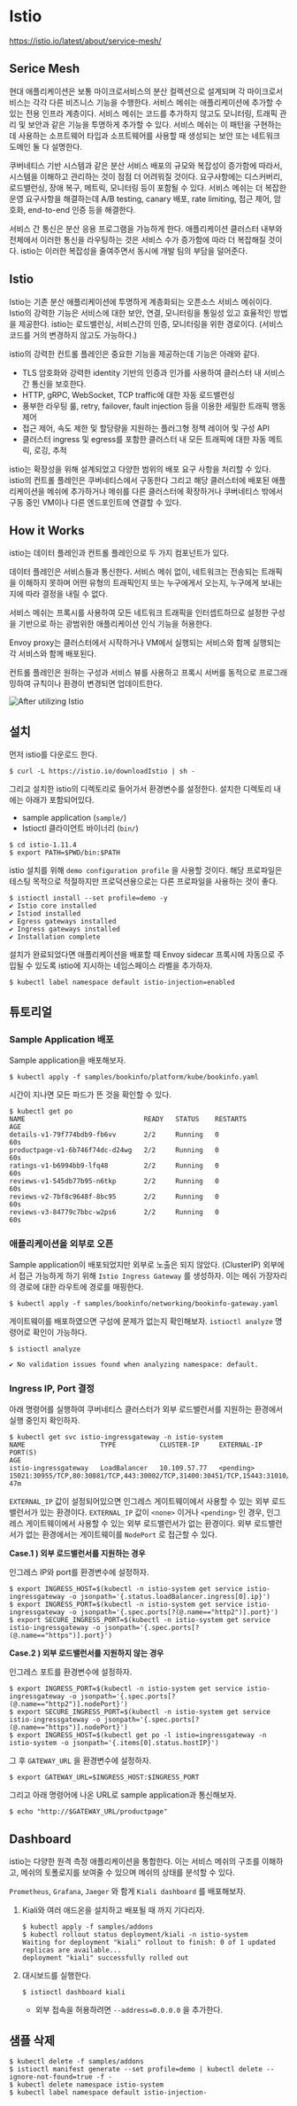 # Istio

https://istio.io/latest/about/service-mesh/



## Serice Mesh

현대 애플리케이션은 보통 마이크로서비스의 분산 컬렉션으로 설계되며 각 마이크로서비스는 각각 다른 비즈니스 기능을 수행한다. 서비스 메쉬는 애플리케이션에 추가할 수 있는 전용 인프라 계층이다. 서비스 메쉬는 코드를 추가하지 않고도 모니터링, 트래픽 관리 및 보안과 같은 기능을 투명하게 추가할 수 있다. 서비스 메쉬는 이 패턴을 구현하는 데 사용하는 소프트웨어 타입과 소프트웨어를 사용할 때 생성되는 보안 또는 네트워크 도메인 둘 다 설명한다.

쿠버네티스 기반 시스템과 같은 분산 서비스 배포의 규모와 복잡성이 증가함에 따라서, 시스템을 이해하고 관리하는 것이 점점 더 어려워질 것이다. 요구사항에는 디스커버리, 로드밸런싱, 장애 복구, 메트릭, 모니터링 등이 포함될 수 있다. 서비스 메쉬는 더 복잡한 운영 요구사항을 해결하는데 A/B testing, canary 배포, rate limiting, 접근 제어, 암호화, end-to-end 인증 등을 해결한다.

서비스 간 통신은 분산 응용 프로그램을 가능하게 한다. 애플리케이션 클러스터 내부와 전체에서 이러한 통신을 라우팅하는 것은 서비스 수가 증가함에 따라 더 복잡해질 것이다. istio는 이러한 복잡성을 줄여주면서 동시에 개발 팀의 부담을 덜어준다.



## Istio

Istio는 기존 분산 애플리케이션에 투명하게 계층화되는 오픈소스 서비스 메쉬이다. Istio의 강력한 기능은 서비스에 대한 보안, 연결, 모니터링을 통일성 있고 효율적인 방법을 제공한다. istio는 로드밸런싱, 서비스간의 인증, 모니터링을 위한 경로이다. (서비스 코드를 거의 변경하지 않고도 가능하다.) 

istio의 강력한 컨트롤 플레인은 중요한 기능을 제공하는데 기능은 아래와 같다.

* TLS 암호화와 강력한 identity 기반의 인증과 인가를 사용하여 클러스터 내 서비스 간 통신을 보호한다.
* HTTP, gRPC, WebSocket, TCP traffic에 대한 자동 로드밸런싱
* 풍부한 라우팅 룰, retry, failover, fault injection 등을 이용한 세밀한 트래픽 행동 제어
* 접근 제어, 속도 제한 및 할당량을 지원하는 플러그형 정책 레이어 및 구성 API
* 클러스터 ingress 및 egress를 포함한 클러스터 내 모든 트래픽에 대한 자동 메트릭, 로깅, 추적



istio는 확장성을 위해 설계되었고 다양한 범위의 배포 요구 사항을 처리할 수 있다. istio의 컨트롤 플레인은 쿠버네티스에서 구동한다 그리고 해당 클러스터에 배포된 애플리케이션을 메쉬에 추가하거나 메쉬를 다른 클러스터에 확장하거나 쿠버네티스 밖에서 구동 중인 VM이나 다른 엔드포인트에 연결할 수 있다.





## How it Works

istio는 데이터 플레인과 컨트롤 플레인으로 두 가지 컴포넌트가 있다.

데이터 플레인은 서비스들과 통신한다. 서비스 메쉬 없이, 네트워크는 전송되는 트래픽을 이해하지 못하며 어떤 유형의 트래픽인지 또는 누구에게서 오는지, 누구에게 보내는지에 따라 결정을 내릴 수 없다.

서비스 메쉬는 프록시를 사용하여 모든 네트워크 트래픽을 인터셉트하므로 설정한 구성을 기반으로 하는 광범위한 애플리케이션 인식 기능을 허용한다.

Envoy proxy는 클러스터에서 시작하거나 VM에서 실행되는 서비스와 함께 실행되는 각 서비스와 함께 배포된다.

컨트롤 플레인은 원하는 구성과 서비스 뷰를 사용하고 프록시 서버를 동적으로 프로그래밍하여 규칙이나 환경이 변경되면 업데이트한다.

![After utilizing Istio](https://istio.io/latest/img/service-mesh.svg)







## 설치

먼저 istio를 다운로드 한다.

```shell
$ curl -L https://istio.io/downloadIstio | sh -
```

그리고 설치한 istio의 디렉토리로 들어가서 환경변수를 설정한다. 설치한 디렉토리 내에는 아래가 포함되어있다.

* sample application (`sample/`)
* Istioctl 클라이언트 바이너리 (`bin/`)

```shell
$ cd istio-1.11.4
$ export PATH=$PWD/bin:$PATH
```



istio 설치를 위해 `demo configuration profile` 을 사용할 것이다. 해당 프로파일은 테스팅 목적으로 적절하지만 프로덕션용으로는 다른 프로파일을 사용하는 것이 좋다.

```shell
$ istioctl install --set profile=demo -y
✔ Istio core installed
✔ Istiod installed
✔ Egress gateways installed
✔ Ingress gateways installed
✔ Installation complete
```



설치가 완료되었다면 애플리케이션을 배포할 때 Envoy sidecar 프록시에 자동으로 주입될 수 있도록 istio에 지시하는 네임스페이스 라벨을 추가하자.

```shell
$ kubectl label namespace default istio-injection=enabled
```



## 튜토리얼

### Sample Application 배포

Sample application을 배포해보자.

```shell
$ kubectl apply -f samples/bookinfo/platform/kube/bookinfo.yaml
```

시간이 지나면 모든 파드가 뜬 것을 확인할 수 있다.

```shell
$ kubectl get po
NAME                              READY   STATUS    RESTARTS        AGE
details-v1-79f774bdb9-fb6vv       2/2     Running   0               60s
productpage-v1-6b746f74dc-d24wg   2/2     Running   0               60s
ratings-v1-b6994bb9-lfq48         2/2     Running   0               60s
reviews-v1-545db77b95-n6tkp       2/2     Running   0               60s
reviews-v2-7bf8c9648f-8bc95       2/2     Running   0               60s
reviews-v3-84779c7bbc-w2ps6       2/2     Running   0               60s
```





### 애플리케이션을 외부로 오픈

Sample application이 배포되었지만 외부로 노출은 되지 않았다. (ClusterIP) 외부에서 접근 가능하게 하기 위해 `Istio Ingress Gateway` 를 생성하자. 이는 메쉬 가장자리의 경로에 대한 라우트에 경로를 매핑한다.

```shell
$ kubectl apply -f samples/bookinfo/networking/bookinfo-gateway.yaml
```



게이트웨이를 배포하였으면 구성에 문제가 없는지 확인해보자. `istioctl analyze` 명령어로 확인이 가능하다.

```shell
$ istioctl analyze

✔ No validation issues found when analyzing namespace: default.
```





### Ingress IP, Port 결정

아래 명령어를 실행하여 쿠버네티스 클러스터가 외부 로드밸런서를 지원하는 환경에서 실행 중인지 확인하자.

```shell
$ kubectl get svc istio-ingressgateway -n istio-system
NAME                   TYPE           CLUSTER-IP     EXTERNAL-IP   PORT(S)                                                                      AGE
istio-ingressgateway   LoadBalancer   10.109.57.77   <pending>     15021:30955/TCP,80:30881/TCP,443:30002/TCP,31400:30451/TCP,15443:31010/TCP   47m
```

`EXTERNAL_IP` 값이 설정되어있으면 인그레스 게이트웨이에서 사용할 수 있는 외부 로드밸런서가 있는 환경이다. `EXTERNAL_IP` 값이 `<none>` 이거나 `<pending>` 인 경우, 인그레스 게이트웨이에서 사용할 수 있는 외부 로드밸런서가 없는 환경이다. 외부 로드밸런서가 없는 환경에서는 게이트웨이를 `NodePort` 로 접근할 수 있다.







**Case.1 ) 외부 로드밸런서를 지원하는 경우**

인그레스 IP와 port를 환경변수에 설정하자.

```shell
$ export INGRESS_HOST=$(kubectl -n istio-system get service istio-ingressgateway -o jsonpath='{.status.loadBalancer.ingress[0].ip}')
$ export INGRESS_PORT=$(kubectl -n istio-system get service istio-ingressgateway -o jsonpath='{.spec.ports[?(@.name=="http2")].port}')
$ export SECURE_INGRESS_PORT=$(kubectl -n istio-system get service istio-ingressgateway -o jsonpath='{.spec.ports[?(@.name=="https")].port}')
```

**Case.2 ) 외부 로드밸런서를 지원하지 않는 경우**

인그레스 포트를 환경변수에 설정하자.

```shell
$ export INGRESS_PORT=$(kubectl -n istio-system get service istio-ingressgateway -o jsonpath='{.spec.ports[?(@.name=="http2")].nodePort}')
$ export SECURE_INGRESS_PORT=$(kubectl -n istio-system get service istio-ingressgateway -o jsonpath='{.spec.ports[?(@.name=="https")].nodePort}')
$ export INGRESS_HOST=$(kubectl get po -l istio=ingressgateway -n istio-system -o jsonpath='{.items[0].status.hostIP}')
```



그 후 `GATEWAY_URL` 을 환경변수에 설정하자.

```shell
$ export GATEWAY_URL=$INGRESS_HOST:$INGRESS_PORT
```



그리고 아래 명령어에 나온 URL로 sample application과 통신해보자.

```shell
$ echo "http://$GATEWAY_URL/productpage"
```



## Dashboard

istio는 다양한 원격 측정 애플리케이션을 통합한다. 이는 서비스 메쉬의 구조를 이해하고, 메쉬의 토폴로지를 보여줄 수 있으며 메쉬의 상태를 분석할 수 있다.

`Prometheus`, `Grafana`, `Jaeger` 와 함게  `Kiali dashboard` 를 배포해보자.

1. Kiali와 여러 애드온을 설치하고 배포될 때 까지 기다리자.

   ```shell
   $ kubectl apply -f samples/addons
   $ kubectl rollout status deployment/kiali -n istio-system
   Waiting for deployment "kiali" rollout to finish: 0 of 1 updated replicas are available...
   deployment "kiali" successfully rolled out
   ```

   

2. 대시보드를 실행한다.

   ```shell
   $ istioctl dashboard kiali 
   ```

   * 외부 접속을 허용하려면 `--address=0.0.0.0` 을 추가한다.





## 샘플 삭제

```shell
$ kubectl delete -f samples/addons
$ istioctl manifest generate --set profile=demo | kubectl delete --ignore-not-found=true -f -
$ kubectl delete namespace istio-system
$ kubectl label namespace default istio-injection-
```











